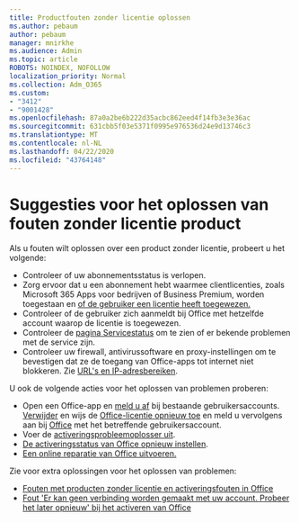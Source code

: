 ```yaml
---
title: Productfouten zonder licentie oplossen
ms.author: pebaum
author: pebaum
manager: mnirkhe
ms.audience: Admin
ms.topic: article
ROBOTS: NOINDEX, NOFOLLOW
localization_priority: Normal
ms.collection: Adm_O365
ms.custom:
- "3412"
- "9001428"
ms.openlocfilehash: 87a0a2be6b222d35acbc862eed4f14fb3e3e36ac
ms.sourcegitcommit: 631cbb5f03e5371f0995e976536d24e9d13746c3
ms.translationtype: MT
ms.contentlocale: nl-NL
ms.lasthandoff: 04/22/2020
ms.locfileid: "43764148"
---
```

# <a name="suggestions-for-solving-unlicensed-product-errors"></a>Suggesties voor het oplossen van fouten zonder licentie product

Als u fouten wilt oplossen over een product zonder licentie, probeert u het volgende:

- Controleer of uw abonnementsstatus is verlopen.
- Zorg ervoor dat u een abonnement hebt waarmee clientlicenties, zoals Microsoft 365 Apps voor bedrijven of Business Premium, worden toegestaan en [of de gebruiker een licentie heeft toegewezen.](https://docs.microsoft.com/office365/admin/subscriptions-and-billing/assign-licenses-to-users) 
- Controleer of de gebruiker zich aanmeldt bij Office met hetzelfde account waarop de licentie is toegewezen.
- Controleer de [pagina Servicestatus](https://docs.microsoft.com/office365/enterprise/view-service-health) om te zien of er bekende problemen met de service zijn.
- Controleer uw firewall, antivirussoftware en proxy-instellingen om te bevestigen dat ze de toegang van Office-apps tot internet niet blokkeren. Zie [URL's en IP-adresbereiken](https://docs.microsoft.com/office365/enterprise/urls-and-ip-address-ranges).

U ook de volgende acties voor het oplossen van problemen proberen: 

- Open een Office-app en [meld u af](https://support.office.com/article/5a20dc11-47e9-4b6f-945d-478cb6d92071) bij bestaande gebruikersaccounts. [Verwijder](https://docs.microsoft.com/office365/admin/manage/remove-licenses-from-users) en wijs de [Office-licentie opnieuw toe](https://docs.microsoft.com/office365/admin/manage/assign-licenses-to-users) en meld u vervolgens aan bij [Office](https://support.office.com/article/628ea040-f265-49de-b986-be09c3ebf8a9) met het betreffende gebruikersaccount.
- Voer de [activeringsprobleemoplosser uit](https://aka.ms/SARA-OfficeActivation-Alchemy).
- [De activeringsstatus van Office opnieuw instellen](https://docs.microsoft.com/office365/troubleshoot/activation/reset-office-365-proplus-activation-state). 
- [Een online reparatie van Office uitvoeren.](https://support.office.com/Article/7821d4b6-7c1d-4205-aa0e-a6b40c5bb88b)

Zie voor extra oplossingen voor het oplossen van problemen: 

- [Fouten met producten zonder licentie en activeringsfouten in Office](https://support.office.com/Article/0d23d3c0-c19c-4b2f-9845-5344fedc4380)
- [Fout 'Er kan geen verbinding worden gemaakt met uw account. Probeer het later opnieuw' bij het activeren van Office](https://docs.microsoft.com/office/troubleshoot/activation-installation/issue-when-activate-office-from-office-365)